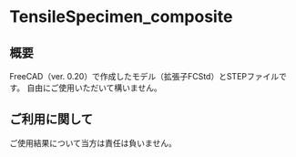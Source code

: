 # TensileSpecimen_composite

## 概要

FreeCAD（ver. 0.20）で作成したモデル（拡張子FCStd）とSTEPファイルです。
自由にご使用いただいて構いません。

## ご利用に関して

ご使用結果について当方は責任は負いません。
